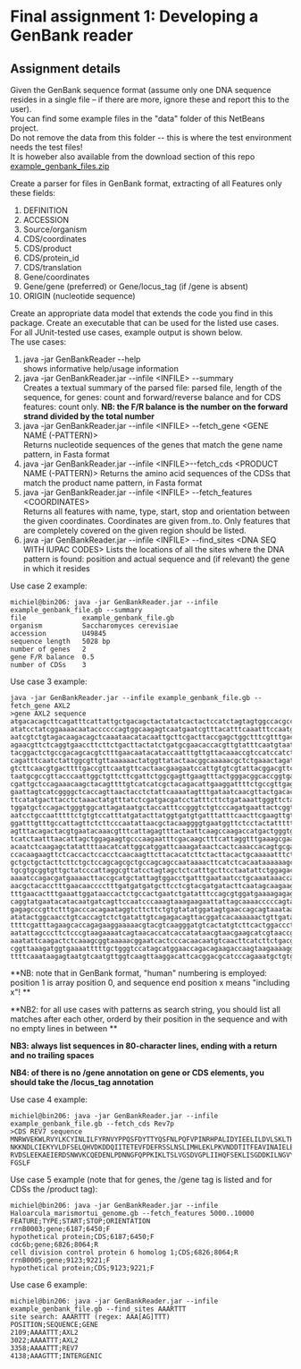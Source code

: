 # Final assignment 1: Developing a GenBank reader #

## Assignment details ##
Given the GenBank sequence format (assume only one DNA sequence resides in a single file 
– if there are more, ignore these and report this to the user).  
You can find some example files in the "data" folder of this NetBeans project.  
Do not remove the data from this folder -- this is where the test environment needs the test files!  
It is howeber also available from the download
section of this repo [example_genbank_files.zip](https://bitbucket.org/michiel_noback/javaintroprogrammingassignments/downloads/example_genbank_files.zip)

Create a parser for files in GenBank format, extracting of all Features only these fields:  

  1. DEFINITION
  2. ACCESSION
  3. Source/organism
  4. CDS/coordinates
  5. CDS/product
  6. CDS/protein_id
  7. CDS/translation
  8. Gene/coordinates
  9. Gene/gene (preferred) or Gene/locus_tag (if /gene is absent)
  10. ORIGIN (nucleotide sequence)

Create an appropriate data model that extends the code you find in this package. 
Create an executable that can be used for the listed use cases. 
For all JUnit-tested use cases, example output is shown below.  
The use cases:  

  1. java -jar GenBankReader --help  
    shows informative help/usage information 
  2. java -jar GenBankReader.jar --infile &lt;INFILE&gt; --summary  
    Creates a textual summary of the parsed file: parsed file, length of the sequence,
    for genes: count and forward/reverse balance and for CDS features: count only. 
    **NB: the F/R balance is the number on the forward strand divided by the total number**
  3. java -jar GenBankReader.jar --infile &lt;INFILE&gt; --fetch_gene &lt;GENE NAME (-PATTERN)&gt;  
    Returns nucleotide sequences of the genes that match the gene name pattern, in Fasta format
  4. java -jar GenBankReader.jar --infile  &lt;INFILE&gt;--fetch_cds &lt;PRODUCT NAME (-PATTERN)&gt;
    Returns the amino acid sequences of the CDSs that match the product name pattern, in Fasta format  
  5. java -jar GenBankReader.jar --infile &lt;INFILE&gt; --fetch_features &lt;COORDINATES&gt;  
    Returns all features with name, type, start, stop and orientation between the given coordinates.
    Coordinates are given from..to. Only features that are completely covered on the given region should be listed.  
  6. java -jar GenBankReader.jar --infile &lt;INFILE&gt; --find_sites &lt;DNA SEQ WITH IUPAC CODES&gt;
    Lists the locations of all the sites where the DNA pattern is found: 
    position and actual sequence and (if relevant) the gene in which it resides

Use case 2 example:  
 
```
michiel@bin206: java -jar GenBankReader.jar --infile example_genbank_file.gb --summary  
file              example_genbank_file.gb  
organism          Saccharomyces cerevisiae  
accession         U49845  
sequence length   5028 bp  
number of genes   2  
gene F/R balance  0.5  
number of CDSs    3  
```

Use case 3 example:  
 
```
java -jar GenBankReader.jar --infile example_genbank_file.gb --fetch_gene AXL2  
>gene AXL2 sequence  
atgacacagcttcagatttcattattgctgacagctactatatcactactccatctagtagtggccacgccctatgaggc  
atatcctatcggaaaacaataccccccagtggcaagagtcaatgaatcgtttacatttcaaatttccaatgatacctata  
aatcgtctgtagacaagacagctcaaataacatacaattgcttcgacttaccgagctggctttcgtttgactctagttct  
agaacgttctcaggtgaaccttcttctgacttactatctgatgcgaacaccacgttgtatttcaatgtaatactcgaggg  
tacggactctgccgacagcacgtctttgaacaatacataccaatttgttgttacaaaccgtccatccatctcgctatcgt  
cagatttcaatctattggcgttgttaaaaaactatggttatactaacggcaaaaacgctctgaaactagatcctaatgaa  
gtcttcaacgtgacttttgaccgttcaatgttcactaacgaagaatccattgtgtcgtattacggacgttctcagttgta  
taatgcgccgttacccaattggctgttcttcgattctggcgagttgaagtttactgggacggcaccggtgataaactcgg  
cgattgctccagaaacaagctacagttttgtcatcatcgctacagacattgaaggattttctgccgttgaggtagaattc  
gaattagtcatcggggctcaccagttaactacctctattcaaaatagtttgataatcaacgttactgacacaggtaacgt  
ttcatatgacttacctctaaactatgtttatctcgatgacgatcctatttcttctgataaattgggttctataaacttat  
tggatgctccagactgggtggcattagataatgctaccatttccgggtctgtcccagatgaattactcggtaagaactcc  
aatcctgccaatttttctgtgtccatttatgatacttatggtgatgtgatttatttcaacttcgaagttgtctccacaac  
ggatttgtttgccattagttctcttcccaatattaacgctacaaggggtgaatggttctcctactattttttgccttctc  
agtttacagactacgtgaatacaaacgtttcattagagtttactaattcaagccaagaccatgactgggtgaaattccaa  
tcatctaatttaacattagctggagaagtgcccaagaatttcgacaagctttcattaggtttgaaagcgaaccaaggttc  
acaatctcaagagctatattttaacatcattggcatggattcaaagataactcactcaaaccacagtgcgaatgcaacgt  
ccacaagaagttctcaccactccacctcaacaagttcttacacatcttctacttacactgcaaaaatttcttctacctcc  
gctgctgctacttcttctgctccagcagcgctgccagcagccaataaaacttcatctcacaataaaaaagcagtagcaat  
tgcgtgcggtgttgctatcccattaggcgttatcctagtagctctcatttgcttcctaatattctggagacgcagaaggg  
aaaatccagacgatgaaaacttaccgcatgctattagtggacctgatttgaataatcctgcaaataaaccaaatcaagaa  
aacgctacacctttgaacaacccctttgatgatgatgcttcctcgtacgatgatacttcaatagcaagaagattggctgc  
tttgaacactttgaaattggataaccactctgccactgaatctgatatttccagcgtggatgaaaagagagattctctat  
caggtatgaatacatacaatgatcagttccaatcccaaagtaaagaagaattattagcaaaacccccagtacagcctcca  
gagagcccgttctttgacccacagaataggtcttcttctgtgtatatggatagtgaaccagcagtaaataaatcctggcg  
atatactggcaacctgtcaccagtctctgatattgtcagagacagttacggatcacaaaaaactgttgatacagaaaaac  
ttttcgatttagaagcaccagagaaggaaaaacgtacgtcaagggatgtcactatgtcttcactggacccttggaacagc  
aatattagcccttctcccgtaagaaaatcagtaacaccatcaccatataacgtaacgaagcatcgtaaccgccacttaca  
aaatattcaagactctcaaagcggtaaaaacggaatcactcccacaacaatgtcaacttcatcttctgacgattttgttc  
cggttaaagatggtgaaaatttttgctgggtccatagcatggaaccagacagaagaccaagtaagaaaaggttagtagat  
ttttcaaataagagtaatgtcaatgttggtcaagttaaggacattcacggacgcatcccagaaatgctgtga  
```
**NB: note that in GenBank format, "human" numbering is employed: position 1 is
 array position 0, and sequence end position x means "including x"!  **

**NB2: for all use cases with patterns as search string, you should list all matches
 after each other, orderd by their position in the sequence and with no empty lines in between **  

**NB3: always list sequences in 80-character lines, ending with a return and no trailing spaces**  

**NB4: of there is no /gene annotation on gene or CDS elements, you should take the /locus_tag annotation**  

Use case 4 example:  
 
```
michiel@bin206: java -jar GenBankReader.jar --infile example_genbank_file.gb --fetch_cds Rev7p
>CDS REV7 sequence  
MNRWVEKWLRVYLKCYINLILFYRNVYPPQSFDYTTYQSFNLPQFVPINRHPALIDYIEELILDVLSKLTHVYRFSICII  
NKKNDLCIEKYVLDFSELQHVDKDDQIITETEVFDEFRSSLNSLIMHLEKLPKVNDDTITFEAVINAIELELGHKLDRNR  
RVDSLEEKAEIERDSNWVKCQEDENLPDNNGFQPPKIKLTSLVGSDVGPLIIHQFSEKLISGDDKILNGVYSQYEEGESI  
FGSLF  
```

Use case 5 example (note that for genes, the /gene tag is listed and for CDSs the /product tag):  
 
```
michiel@bin206: java -jar GenBankReader.jar --infile Haloarcula_marismortui_genome.gb --fetch_features 5000..10000  
FEATURE;TYPE;START;STOP;ORIENTATION  
rrnB0003;gene;6187;6450;F  
hypothetical protein;CDS;6187;6450;F  
cdc6b;gene;6826;8064;R  
cell division control protein 6 homolog 1;CDS;6826;8064;R  
rrnB0005;gene;9123;9221;F  
hypothetical protein;CDS;9123;9221;F  
```


Use case 6 example:  
 
```
michiel@bin206: java -jar GenBankReader.jar --infile example_genbank_file.gb --find_sites AAARTTT 
site search: AAARTTT (regex: AAA[AG]TTT)
POSITION;SEQUENCE;GENE  
2109;AAAATTT;AXL2  
3022;AAAATTT;AXL2  
3358;AAAATTT;REV7  
4138;AAAGTTT;INTERGENIC  
```

